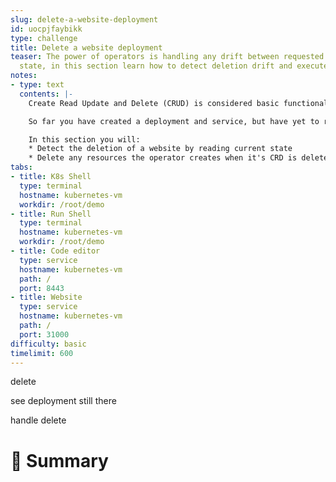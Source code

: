 ```yaml
---
slug: delete-a-website-deployment
id: uocpjfaybikk
type: challenge
title: Delete a website deployment
teaser: The power of operators is handling any drift between requested state and cluster
  state, in this section learn how to detect deletion drift and execute on it
notes:
- type: text
  contents: |-
    Create Read Update and Delete (CRUD) is considered basic functionality for most applciations and an operator is no different.

    So far you have created a deployment and service, but have yet to read, update or delete.

    In this section you will:
    * Detect the deletion of a website by reading current state
    * Delete any resources the operator creates when it's CRD is deleted
tabs:
- title: K8s Shell
  type: terminal
  hostname: kubernetes-vm
  workdir: /root/demo
- title: Run Shell
  type: terminal
  hostname: kubernetes-vm
  workdir: /root/demo
- title: Code editor
  type: service
  hostname: kubernetes-vm
  path: /
  port: 8443
- title: Website
  type: service
  hostname: kubernetes-vm
  path: /
  port: 31000
difficulty: basic
timelimit: 600
---
```


delete

see deployment still there

handle delete

📕 Summary
==============